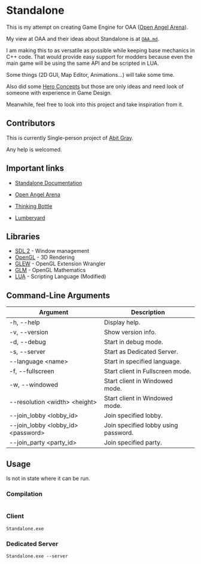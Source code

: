 # Standalone

This is my attempt on creating Game Engine for OAA ([Open Angel Arena](https://github.com/OpenAngelArena/oaa/)).

My view at OAA and their ideas about Standalone is at [`OAA.md`](OAA.md).

I am making this to as versatile as possible while keeping base mechanics in C++ code.
That would provide easy support for modders because even the main game will be using the same API and be scripted in LUA.

Some things (2D GUI, Map Editor, Animations...) will take some time.

Also did some [Hero Concepts](Designs/Heroes/README.md) but those are only ideas and need look of someone with experience in Game Design.

Meanwhile, feel free to look into this project and take inspiration from it. 

## Contributors

This is currently Single-person project of [Abit Gray](https://github.com/AbitTheGray/).

Any help is welcomed. 


## Important links

- [Standalone Documentation](Documentation/README.md)


- [Open Angel Arena](https://github.com/OpenAngelArena/oaa/)
- [Thinking Bottle](https://thinkingbottle.com)
- [Lumberyard](https://aws.amazon.com/lumberyard/)


## Libraries

- [SDL 2](https://www.libsdl.org/) - Window management
- [OpenGL](https://www.opengl.org/) - 3D Rendering
- [GLEW](http://glew.sourceforge.net/) - OpenGL Extension Wrangler
- [GLM](https://glm.g-truc.net/) - OpenGL Mathematics
- [LUA](https://www.lua.org/) - Scripting Language (Modified)

## Command-Line Arguments

|                     Argument                    |               Description            |
|-------------------------------------------------|--------------------------------------|
| -h, --help                                      | Display help.                        |
| -v, --version                                   | Show version info.                   |
| -d, --debug                                     | Start in debug mode.                 |
| -s, --server                                    | Start as Dedicated Server.           |
| --language &lt;name&gt;                         | Start in specified language.         |
| -f, --fullscreen                                | Start client in Fullscreen mode.     |
| -w, --windowed                                  | Start client in Windowed mode.       |
| --resolution &lt;width&gt; &lt;height&gt;       | Start client in Windowed mode.       |
| --join_lobby &lt;lobby_id&gt;                   | Join specified lobby.                |
| --join_lobby &lt;lobby_id&gt; &lt;password&gt;  | Join specified lobby using password. |
| --join_party &lt;party_id&gt;                   | Join specified party.                |

## Usage

Is not in state where it can be run.

### Compilation

```

```

### Client

```
Standalone.exe
```

### Dedicated Server

```
Standalone.exe --server
```
